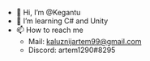 - 👋 Hi, I’m @Kegantu
- 👀 I’m learning C# and Unity
- 📫 How to reach me
  - Mail: kaluznijartem99@gmail.com
  - Discord: artem1290#8295


<!---
Kegantu/Kegantu is a ✨ special ✨ repository because its `README.md` (this file) appears on your GitHub profile.
You can click the Preview link to take a look at your changes.
--->
